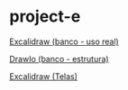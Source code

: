 # project-e


[Excalidraw (banco - uso real)](https://excalidraw.com/#room=114b9c48c1252563a8fc,J-9EAKgDjhiY6qSNGlmH1A)

[DrawIo (banco - estrutura)](https://drive.google.com/file/d/1GimoezsFH2gIr3zoZXtKwcGyw3yuuM5c/view?usp=sharing)

[Excalidraw (Telas)](https://excalidraw.com/#room=101b4e8167b7871b19c0,uzQJxNXB0gdBE5HK5-o7ow)
